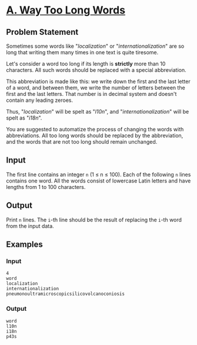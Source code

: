# [A. Way Too Long Words](https://codeforces.com/problemset/problem/71/A)

## Problem Statement

Sometimes some words like "*localization*" or "*internationalization*" are so long that writing them many times in one text is quite tiresome.

Let's consider a word too long if its length is **strictly** more than 10 characters. All such words should be replaced with a special abbreviation.

This abbreviation is made like this: we write down the first and the last letter of a word, and between them, we write the number of letters between the first and the last letters. That number is in decimal system and doesn't contain any leading zeroes.

Thus, "*localization*" will be spelt as "*l10n*", and "*internationalization*" will be spelt as "*i18n*".

You are suggested to automatize the process of changing the words with abbreviations. All too long words should be replaced by the abbreviation, and the words that are not too long should remain unchanged.

## Input

The first line contains an integer `n` (1 ≤ n ≤ 100). Each of the following `n` lines contains one word. All the words consist of lowercase Latin letters and have lengths from 1 to 100 characters.

## Output

Print `n` lines. The `i`-th line should be the result of replacing the `i`-th word from the input data.

## Examples

### Input
```
4
word
localization
internationalization
pneumonoultramicroscopicsilicovolcanoconiosis
```

### Output
```
word
l10n
i18n
p43s
```
